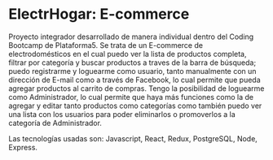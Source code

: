 # ElectrHogar: E-commerce

Proyecto integrador desarrollado de manera individual dentro del Coding Bootcamp de Plataforma5. Se trata de un E-commerce de electrodomésticos en el cual puedo ver la lista de productos completa, filtrar por categoría y buscar productos a traves de la barra de búsqueda; puedo registrarme y loguearme como usuario, tanto manualmente con un dirección de E-mail como a través de Facebook, lo cual permite que pueda agregar productos al carrito de compras. Tengo la posibilidad de loguearme como Administrador, lo cual permite que haya más funciones como la de agregar y editar tanto productos como categorías como también puedo ver una lista con los usuarios para poder eliminarlos o promoverlos a la categoría de Administrador.

Las tecnologías usadas son: Javascript, React, Redux, PostgreSQL, Node, Express.
